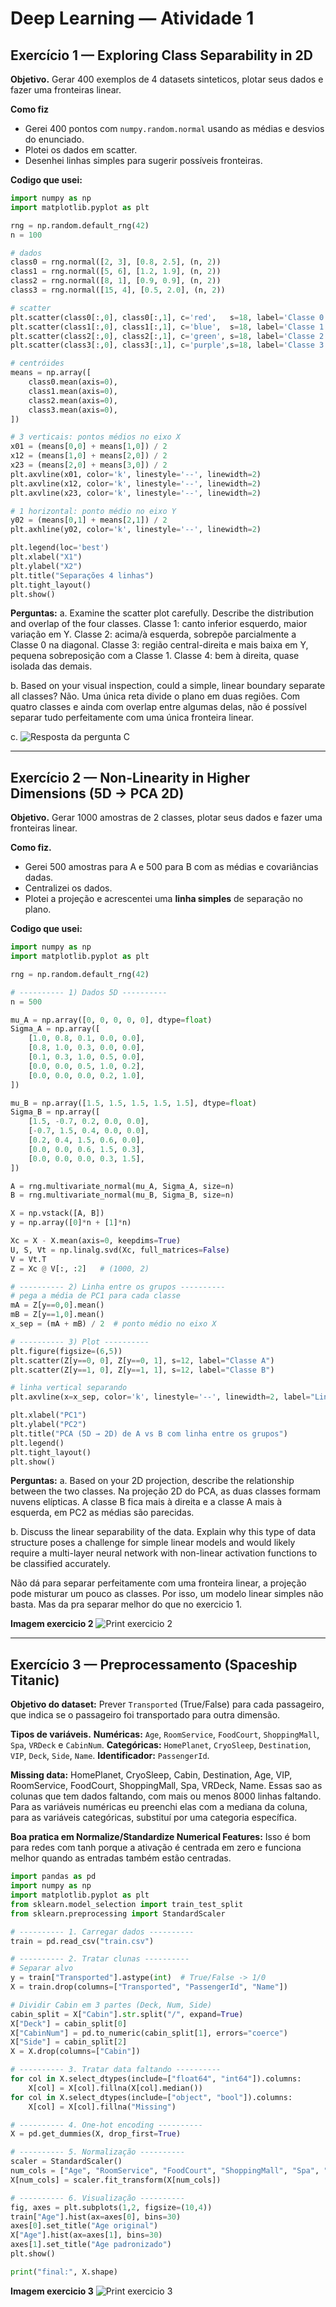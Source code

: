 # Deep Learning — Atividade 1


## Exercício 1 — Exploring Class Separability in 2D

**Objetivo.** Gerar 400 exemplos de 4 datasets sinteticos, plotar seus dados e fazer uma fronteiras linear.

**Como fiz**
- Gerei 400 pontos com `numpy.random.normal` usando as médias e desvios do enunciado.
- Plotei os dados em scatter.
- Desenhei linhas simples para sugerir possíveis fronteiras.

**Codigo que usei:**
```python
import numpy as np
import matplotlib.pyplot as plt

rng = np.random.default_rng(42)
n = 100 

# dados
class0 = rng.normal([2, 3], [0.8, 2.5], (n, 2))
class1 = rng.normal([5, 6], [1.2, 1.9], (n, 2))
class2 = rng.normal([8, 1], [0.9, 0.9], (n, 2))
class3 = rng.normal([15, 4], [0.5, 2.0], (n, 2))

# scatter
plt.scatter(class0[:,0], class0[:,1], c='red',   s=18, label='Classe 0')
plt.scatter(class1[:,0], class1[:,1], c='blue',  s=18, label='Classe 1')
plt.scatter(class2[:,0], class2[:,1], c='green', s=18, label='Classe 2')
plt.scatter(class3[:,0], class3[:,1], c='purple',s=18, label='Classe 3')

# centróides
means = np.array([
    class0.mean(axis=0),
    class1.mean(axis=0),
    class2.mean(axis=0),
    class3.mean(axis=0),
])

# 3 verticais: pontos médios no eixo X
x01 = (means[0,0] + means[1,0]) / 2
x12 = (means[1,0] + means[2,0]) / 2
x23 = (means[2,0] + means[3,0]) / 2
plt.axvline(x01, color='k', linestyle='--', linewidth=2)
plt.axvline(x12, color='k', linestyle='--', linewidth=2)
plt.axvline(x23, color='k', linestyle='--', linewidth=2)

# 1 horizontal: ponto médio no eixo Y
y02 = (means[0,1] + means[2,1]) / 2
plt.axhline(y02, color='k', linestyle='--', linewidth=2)

plt.legend(loc='best')
plt.xlabel("X1")
plt.ylabel("X2")
plt.title("Separações 4 linhas")
plt.tight_layout()
plt.show()

```
**Perguntas:**
a. Examine the scatter plot carefully. Describe the distribution and overlap of the four classes.
Classe 1: canto inferior esquerdo, maior variação em Y.
Classe 2: acima/à esquerda, sobrepõe parcialmente a Classe 0 na diagonal.
Classe 3: região central-direita e mais baixa em Y, pequena sobreposição com a Classe 1.
Classe 4: bem à direita, quase isolada das demais.

b. Based on your visual inspection, could a simple, linear boundary separate all classes?
Não. Uma única reta divide o plano em duas regiões. Com quatro classes e ainda com overlap entre algumas delas, não é possível separar tudo perfeitamente com uma única fronteira linear.

c. ![Resposta da pergunta C](./print_atividade1.png)


---

## Exercício 2 — Non-Linearity in Higher Dimensions (5D → PCA 2D)

**Objetivo.** Gerar 1000 amostras de 2 classes, plotar seus dados e fazer uma fronteiras linear.

**Como fiz.**
- Gerei 500 amostras para A e 500 para B com as médias e covariâncias dadas.
- Centralizei os dados.
- Plotei a projeção e acrescentei uma **linha simples** de separação no plano.

**Codigo que usei:**
```python
import numpy as np
import matplotlib.pyplot as plt

rng = np.random.default_rng(42)

# ---------- 1) Dados 5D ----------
n = 500

mu_A = np.array([0, 0, 0, 0, 0], dtype=float)
Sigma_A = np.array([
    [1.0, 0.8, 0.1, 0.0, 0.0],
    [0.8, 1.0, 0.3, 0.0, 0.0],
    [0.1, 0.3, 1.0, 0.5, 0.0],
    [0.0, 0.0, 0.5, 1.0, 0.2],
    [0.0, 0.0, 0.0, 0.2, 1.0],
])

mu_B = np.array([1.5, 1.5, 1.5, 1.5, 1.5], dtype=float)
Sigma_B = np.array([
    [1.5, -0.7, 0.2, 0.0, 0.0],
    [-0.7, 1.5, 0.4, 0.0, 0.0],
    [0.2, 0.4, 1.5, 0.6, 0.0],
    [0.0, 0.0, 0.6, 1.5, 0.3],
    [0.0, 0.0, 0.0, 0.3, 1.5],
])

A = rng.multivariate_normal(mu_A, Sigma_A, size=n)
B = rng.multivariate_normal(mu_B, Sigma_B, size=n)

X = np.vstack([A, B])
y = np.array([0]*n + [1]*n) 

Xc = X - X.mean(axis=0, keepdims=True)
U, S, Vt = np.linalg.svd(Xc, full_matrices=False)
V = Vt.T
Z = Xc @ V[:, :2]   # (1000, 2)

# ---------- 2) Linha entre os grupos ----------
# pega a média de PC1 para cada classe
mA = Z[y==0,0].mean()
mB = Z[y==1,0].mean()
x_sep = (mA + mB) / 2  # ponto médio no eixo X

# ---------- 3) Plot ----------
plt.figure(figsize=(6,5))
plt.scatter(Z[y==0, 0], Z[y==0, 1], s=12, label="Classe A")
plt.scatter(Z[y==1, 0], Z[y==1, 1], s=12, label="Classe B")

# linha vertical separando
plt.axvline(x=x_sep, color='k', linestyle='--', linewidth=2, label="Linha de separação")

plt.xlabel("PC1")
plt.ylabel("PC2")
plt.title("PCA (5D → 2D) de A vs B com linha entre os grupos")
plt.legend()
plt.tight_layout()
plt.show()
```


**Perguntas:**
a. Based on your 2D projection, describe the relationship between the two classes.
Na projeção 2D do PCA, as duas classes formam nuvens elípticas. A classe B fica mais à direita e a classe A mais à esquerda, em PC2 as médias são parecidas.

b. Discuss the linear separability of the data. Explain why this type of data structure poses a challenge for simple linear models and would likely require a multi-layer neural network with non-linear activation functions to be classified accurately.

Não dá para separar perfeitamente com uma fronteira linear, a projeção pode misturar um pouco as classes. Por isso, um modelo linear simples não basta. Mas da pra separar melhor do que no exercicio 1.

**Imagem exercicio 2**
![Print exercicio 2](./print_atividade2.png)


---

## Exercício 3 — Preprocessamento (Spaceship Titanic)

**Objetivo do dataset:** Prever `Transported` (True/False) para cada passageiro, que indica se o passageiro foi transportado para outra dimensão.

**Tipos de variáveis.**
**Numéricas:** `Age`, `RoomService`, `FoodCourt`, `ShoppingMall`, `Spa`, `VRDeck` e `CabinNum`.
**Categóricas:** `HomePlanet`, `CryoSleep`, `Destination`, `VIP`, `Deck`, `Side`, `Name`.
**Identificador:** `PassengerId`.


**Missing data:**
HomePlanet, CryoSleep, Cabin, Destination, Age, VIP, RoomService, FoodCourt, ShoppingMall, Spa, VRDeck, Name. Essas sao as colunas que tem dados faltando, com mais ou menos 8000 linhas faltando. Para as variáveis numéricas eu preenchi elas com a mediana da coluna, para as variáveis categóricas, substituí por uma categoria específica.

**Boa pratica em Normalize/Standardize Numerical Features:**
Isso é bom para redes com tanh porque a ativação é centrada em zero e funciona melhor quando as entradas também estão centradas.


```python
import pandas as pd
import numpy as np
import matplotlib.pyplot as plt
from sklearn.model_selection import train_test_split
from sklearn.preprocessing import StandardScaler

# ---------- 1. Carregar dados ----------
train = pd.read_csv("train.csv")

# ---------- 2. Tratar clunas ----------
# Separar alvo
y = train["Transported"].astype(int)  # True/False -> 1/0
X = train.drop(columns=["Transported", "PassengerId", "Name"])

# Dividir Cabin em 3 partes (Deck, Num, Side)
cabin_split = X["Cabin"].str.split("/", expand=True)
X["Deck"] = cabin_split[0]
X["CabinNum"] = pd.to_numeric(cabin_split[1], errors="coerce")
X["Side"] = cabin_split[2]
X = X.drop(columns=["Cabin"])

# ---------- 3. Tratar data faltando ----------
for col in X.select_dtypes(include=["float64", "int64"]).columns:
    X[col] = X[col].fillna(X[col].median())
for col in X.select_dtypes(include=["object", "bool"]).columns:
    X[col] = X[col].fillna("Missing")

# ---------- 4. One-hot encoding ----------
X = pd.get_dummies(X, drop_first=True)

# ---------- 5. Normalização ----------
scaler = StandardScaler()
num_cols = ["Age", "RoomService", "FoodCourt", "ShoppingMall", "Spa", "VRDeck", "CabinNum"]
X[num_cols] = scaler.fit_transform(X[num_cols])

# ---------- 6. Visualização ----------
fig, axes = plt.subplots(1,2, figsize=(10,4))
train["Age"].hist(ax=axes[0], bins=30)
axes[0].set_title("Age original")
X["Age"].hist(ax=axes[1], bins=30)
axes[1].set_title("Age padronizado")
plt.show()

print("final:", X.shape)

```

**Imagem exercicio 3**
![Print exercicio 3](./print_atividade3.png)

